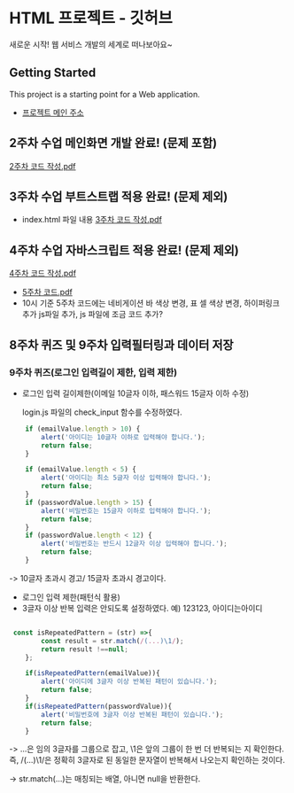 # HTML 프로젝트 - 깃허브
새로운 시작! 웹 서비스 개발의 세계로 떠나보아요~
## Getting Started
This project is a starting point for a Web application.
- [프로젝트 메인 주소](https://github.com/본인아이디/WEB_MAIN)
## 2주차 수업 메인화면 개발 완료! (문제 포함)
[2주차 코드 작성.pdf](https://github.com/user-attachments/files/19970615/2.pdf)
## 3주차 수업 부트스트랩 적용 완료! (문제 제외)
- index.html 파일 내용
[3주차 코드 작성.pdf](https://github.com/user-attachments/files/19970660/3.pdf)
## 4주차 수업 자바스크립트 적용 완료! (문제 제외)
[4주차 코드 작성.pdf](https://github.com/user-attachments/files/19970844/4.pdf)
- [5주차 코드.pdf](https://github.com/user-attachments/files/19559759/5.pdf)
- 10시 기준 5주차 코드에는 네비게이션 바 색상 변경, 표 셀 색상 변경, 하이퍼링크 추가
js파일 추가, js 파일에 조금 코드 추가?
## 8주차 퀴즈 및 9주차 입력필터링과 데이터 저장
### 9주차 퀴즈(로그인 입력길이 제한, 입력 제한)
- 로그인 입력 길이제한(이메일 10글자 이하, 패스워드 15글자 이하 수정)

  login.js 파일의 check_input 함수를 수정하였다.
```javascript
    if (emailValue.length > 10) {
        alert('아이디는 10글자 이하로 입력해야 합니다.');
        return false;
    }

    if (emailValue.length < 5) {
        alert('아이디는 최소 5글자 이상 입력해야 합니다.');
        return false;
    }
    if (passwordValue.length > 15) {
        alert('비밀번호는 15글자 이하로 입력해야 합니다.');
        return false;
    }
    if (passwordValue.length < 12) {
        alert('비밀번호는 반드시 12글자 이상 입력해야 합니다.');
        return false;
    }
```
-> 10글자 초과시 경고/ 15글자 초과시 경고이다.

- 로그인 입력 제한(패턴식 활용)
- 3글자 이상 반복 입력은 안되도록 설정하였다. 예) 123123, 아이디는아이디
```javascript

 const isRepeatedPattern = (str) =>{
        const result = str.match(/(...)\1/);
        return result !==null;
    };
```
```javascript
    if(isRepeatedPattern(emailValue)){
        alert('아이디에 3글자 이상 반복된 패턴이 있습니다.');
        return false;
    } 
    if(isRepeatedPattern(passwordValue)){
        alert('비밀번호에 3글자 이상 반복된 패턴이 있습니다.');
        return false;
    }
```
-> ...은 임의 3글자를 그룹으로 잡고, \1은 앞의 그룹이 한 번 더 반복되는 지 확인한다. 
즉, /(...)\1/은 정확히 3글자로 된 동일한 문자열이 반복해서 나오는지 확인하는 것이다.

-> str.match(...)는 매칭되는 배열, 아니면 null을 반환한다.
   

